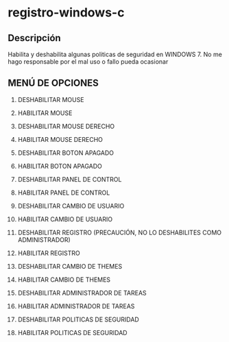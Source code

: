 registro-windows-c
==================

Descripción
--------------------------------------
Habilita y deshabilita algunas politicas de seguridad en WINDOWS 7.
No me hago responsable por el mal uso o fallo pueda ocasionar

MENÚ DE OPCIONES
--------------------------------------

1. DESHABILITAR MOUSE
2. HABILITAR MOUSE

3. DESHABILITAR MOUSE DERECHO
4. HABILITAR MOUSE DERECHO

5. DESHABILITAR BOTON APAGADO
6. HABILITAR BOTON APAGADO

7. DESHABILITAR PANEL DE CONTROL
8. HABILITAR PANEL DE CONTROL

9. DESHABILITAR CAMBIO DE USUARIO
10. HABILITAR CAMBIO DE USUARIO

11. DESHABILITAR REGISTRO (PRECAUCIÓN, NO LO DESHABILITES COMO ADMINISTRADOR)
12. HABILITAR REGISTRO 

13. DESHABILITAR CAMBIO DE THEMES
14. HABILITAR CAMBIO DE THEMES

15. DESHABILITAR ADMINISTRADOR DE TAREAS
16. HABILITAR ADMINISTRADOR DE TAREAS

17. DESHABILITAR POLITICAS DE SEGURIDAD
18. HABILITAR POLITICAS DE SEGURIDAD

